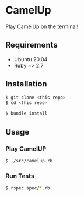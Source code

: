 # CamelUp

Play CamelUp on the terminal!

## Requirements

- Ubuntu 20.04
- Ruby ~> 2.7

## Installation

```sh
$ git clone <this repo>
$ cd <this repo>

$ bundle install
```

## Usage

### Play CamelUP

```sh
$ ./src/camelup.rb
```

### Run Tests

```sh
$ rspec spec/*.rb
```
